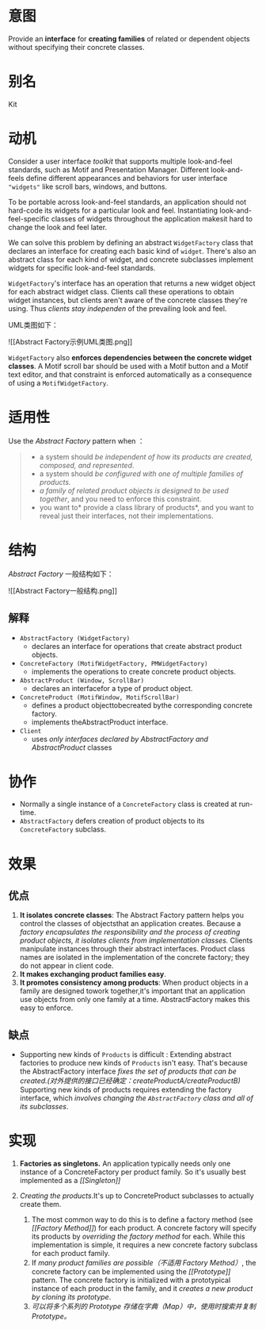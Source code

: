 # 意图
Provide an **interface** for **creating families** of related or dependent objects without specifying their concrete classes.

# 别名
Kit

# 动机
Consider a user interface *toolkit*  that supports multiple look-and-feel standards, such as Motif and Presentation Manager. Different look-and-feels define different appearances and behaviors for user interface `"widgets"` like scroll bars, windows, and buttons. 

To be portable across look-and-feel standards, an application should not hard-code its widgets for a particular look and feel. Instantiating look-and-feel-specific classes of widgets throughout the application makesit hard to change the look and feel later.

We can solve this problem by defining an abstract `WidgetFactory` class that declares an interface for creating each basic kind of `widget`. There's also an abstract class for each kind of widget, and concrete subclasses implement widgets for specific look-and-feel standards. 

`WidgetFactory`'s interface has an operation that returns a new widget object for each abstract widget class.
Clients call these operations to obtain widget instances, but clients aren't aware of the concrete classes they're using. 
Thus *clients stay independen* of the prevailing look and feel.

UML类图如下：

![[Abstract Factory示例UML类图.png]]

`WidgetFactory` also **enforces dependencies between the concrete widget classes**. A Motif scroll bar should be used with a Motif button and a Motif text editor, and that constraint is enforced automatically as a consequence of using a `MotifWidgetFactory`.

# 适用性
Use the *Abstract Factory* pattern when ：
>- a system should *be independent of how its products are created, composed, and represented*. 
>- a system should *be configured with one of multiple families of products.* 
>- *a family of related product objects is designed to be used together*, and you need to enforce this constraint. 
>- you want to* provide a class library of products*, and you want to reveal just their interfaces, not their implementations.

# 结构
*Abstract Factory* 一般结构如下：

![[Abstract Factory一般结构.png]]

## 解释
- `AbstractFactory (WidgetFactory)`
	- declares an interface for operations that create abstract product objects. 
- `ConcreteFactory (MotifWidgetFactory, PMWidgetFactory)`
	-  implements the operations to create concrete product objects. 
-  `AbstractProduct (Window, ScrollBar)`
	- declares an interfacefor a type of product object. 
-  `ConcreteProduct (MotifWindow, MotifScrollBar)`
	-  defines a product objecttobecreated bythe corresponding concrete factory. 
	-  implements theAbstractProduct interface. 
- `Client`
	- uses *only interfaces declared by AbstractFactory and AbstractProduct* classes


# 协作
- Normally a single instance of a `ConcreteFactory` class is created at run-time.
- `AbstractFactory` defers creation of product objects to its `ConcreteFactory` subclass.

# 效果
## 优点
1. **It isolates concrete classes**: The Abstract Factory pattern helps you control the classes of objectsthat an application creates. Because a *factory encapsulates the responsibility and the process of creating product objects, it isolates clients from implementation classes.* Clients manipulate instances through their abstract interfaces. Product class names are isolated in the implementation of the concrete factory; they do not appear in client code.
2. **It makes exchanging product families easy**.
3. **It promotes consistency among products**: When product objects in a family are designed towork together,it's important that an application use objects from only one family at a time. AbstractFactory makes this easy to enforce.
	
## 缺点
- Supporting new kinds of `Products` is difficult : Extending abstract factories to produce new kinds of `Products` isn't easy. That's because the AbstractFactory interface *fixes the set of products that can be created.(对外提供的接口已经确定：createProductA/createProductB)* Supporting new kinds of products requires extending the factory interface, which *involves changing the `AbstractFactory` class and all of its subclasses*. 

# 实现
1. **Factories as singletons.** An application typically needs only one instance of a ConcreteFactory per product family. So it's usually best implemented as a *[[Singleton]]*

3. *Creating the products*.It's up to ConcreteProduct subclasses to actually create them. 
	1. The most common way to do this is to define a factory method (see *[[Factory Method]]*) for each product. A concrete factory will specify its products by *overriding the factory method* for each. While this implementation is simple, it requires a new concrete factory subclass for each product family.
	2. If *many product families are possible（不适用 Factory Method）*, the concrete factory can be implemented using the *[[Prototype]]*  pattern. The concrete factory is initialized with a prototypical instance of each product in the family, and it *creates a new product by cloning its prototype*.
	3. *可以将多个系列的 Prototype 存储在字典（Map）中，使用时搜索并复制 Prototype。* 
